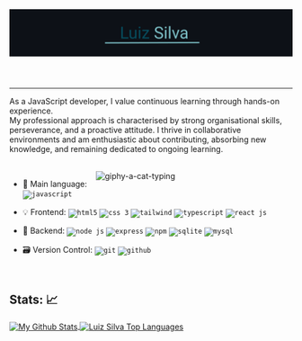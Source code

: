 <header>
<img align="center" src="src/resources/images/header.png" alt="Luiz-Silva"/>  
</header>

---

<main>
  
<p align="left">
As a JavaScript developer, I value continuous learning through hands-on experience. 
<br>My professional approach is characterised by strong organisational skills, perseverance, and a proactive attitude. I thrive in collaborative environments and am enthusiastic about contributing, absorbing new knowledge, and remaining dedicated to ongoing learning.
</p>
<br/>

<img src="https://media.giphy.com/media/WUlplcMpOCEmTGBtBW/giphy.gif" width="350px" min-width="300px" max-width="350px" align="right" alt="giphy-a-cat-typing">

- 📌 Main language: <code><img title="JavaScript" alt="javascript" width="30px" src="https://cdn.jsdelivr.net/gh/devicons/devicon/icons/javascript/javascript-original.svg" /></code>

- :bulb: Frontend: <code><img title="HTML 5" alt="html5" width="30px" src="https://cdn.jsdelivr.net/gh/devicons/devicon/icons/html5/html5-original.svg" /></code>
<code><img title="CSS 3" alt="css 3" width="30px" src="https://cdn.jsdelivr.net/gh/devicons/devicon/icons/css3/css3-original.svg" /></code>
<code><img title="Tailwind" alt="tailwind" width="30px" src="https://cdn.jsdelivr.net/gh/devicons/devicon/icons/tailwindcss/tailwindcss-plain.svg" /></code> 
<code><img title="Typescript" alt="typescript" width="30px" src="https://cdn.jsdelivr.net/gh/devicons/devicon/icons/typescript/typescript-original.svg" /></code>
<code><img title="ReactJS" alt="react js" width="30px" src="https://cdn.jsdelivr.net/gh/devicons/devicon/icons/react/react-original.svg" /></code> 

- 📡 Backend: <code><img title="NodeJS" alt="node js" width="30px" src="https://cdn.jsdelivr.net/gh/devicons/devicon/icons/nodejs/nodejs-original.svg" /></code>
<code><img title="Express" alt="express" width="30px" src="https://skillicons.dev/icons?i=express" /></code>
<code><img title="NPM" alt="npm" width="30px" src="https://cdn.jsdelivr.net/gh/devicons/devicon/icons/npm/npm-original-wordmark.svg" /></code>
<code><img title="Sqlite" alt="sqlite" width="30px" src="https://cdn.jsdelivr.net/gh/devicons/devicon/icons/sqlite/sqlite-original.svg" /></code>
<code><img title="MySQL" alt="mysql" width="30px" src="https://cdn.jsdelivr.net/gh/devicons/devicon/icons/mysql/mysql-original.svg" /></code>

- 🗃 Version Control:
<code><img title="Git" alt="git" width="30px" src="https://cdn.jsdelivr.net/gh/devicons/devicon/icons/git/git-original.svg" /></code>
<code><img title="GitHub" alt="github" width="30px" src="https://skillicons.dev/icons?i=github" /></code>  
</main>
<br/>




## Stats: 📈

<a href="https://github.com/anuraghazra/github-readme-stats">
  <img height=180 align="center" alt="My Github Stats" src="https://github-readme-stats.vercel.app/api/?username=afsilvaluiz&count_private=true&show_icons=true&rank_icon=github&theme=react&hide_border=true&bg_color=1F222E&title_color=21838E&icon_color=21838E" />
</a> 
<a href="https://github.com/anuraghazra/github-readme-stats">
  <img height=180 align="center" alt="Luiz Silva Top Languages" src="https://github-readme-stats.vercel.app/api/top-langs/?username=afsilvaluiz&langs_count=8&layout=compact&theme=react&hide_border=true&bg_color=1F222E&title_color=21838E&icon_color=F8D866" />
</a>
